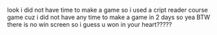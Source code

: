 look i did not have time to make a game so i used a cript reader course game cuz i did not have any time to make a game in 2 days so yea BTW   there is no win screen so i guess u won in your heart?????
